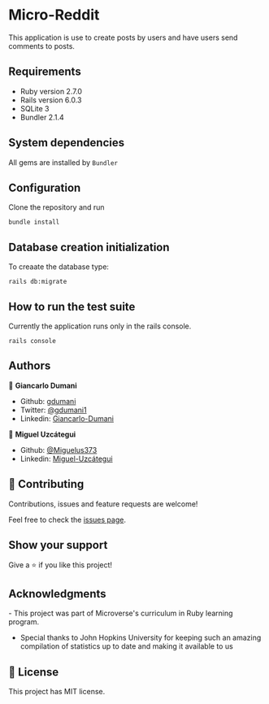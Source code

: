 # Micro-Reddit

This application is use to create posts by users and have users send comments to posts.

## Requirements
- Ruby version 2.7.0
- Rails version 6.0.3
- SQLite 3
- Bundler 2.1.4

## System dependencies
  
  All gems are installed by `Bundler`
  
## Configuration

Clone the repository and run 

  `bundle install`

## Database creation initialization

To creaate the database type:
  
  `rails db:migrate`

## How to run the test suite

Currently the application runs only in the rails console.

  `rails console`

## Authors

👤 **Giancarlo Dumani**

- Github: [gdumani](https://github.com/gdumani)
- Twitter: [@gdumani1](https://twitter.com/gdumani1)
- Linkedin: [Giancarlo-Dumani](https://www.linkedin.com/in/giancarlo-dumani-a7364a1a1/?originalSubdomain=cr)

👤 **Miguel Uzcátegui**

- Github: [@Miguelus373](https://github.com/Miguelus373)
- Linkedin: [Miguel-Uzcátegui](https://www.linkedin.com/in/miguelus/) 

## 🤝 Contributing

Contributions, issues and feature requests are welcome!

Feel free to check the [issues page](issues/).

## Show your support

Give a ⭐️ if you like this project!

## Acknowledgments

​- This project was part of Microverse's curriculum in Ruby learning program.
- Special thanks to John Hopkins University for keeping such an amazing compilation of statistics up to date and making it available to us

## 📝 License

​This project has MIT license.
